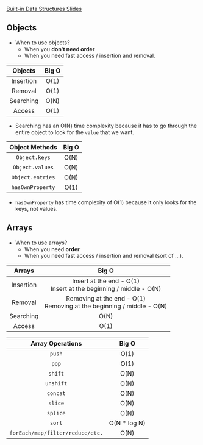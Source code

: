 <a href="https://cs.slides.com/colt_steele/built-in-data-structures-25">Built-in Data Structures Slides</a>

## Objects

- When to use objects?
    - When you **don't need order**
    - When you need fast access / insertion and removal.

|Objects|Big O|
|:-:|:-:|
|Insertion|O(1)|
|Removal|O(1)|
|Searching|O(N)|
|Access|O(1)|

- Searching has an O(N) time complexity because it has to go through the entire object to look for the `value` that we want.

|Object Methods|Big O|
|:-:|:-:|
|`Object.keys`|O(N)|
|`Object.values`|O(N)|
|`Object.entries`|O(N)|
|`hasOwnProperty`|O(1)|

- `hasOwnProperty` has time complexity of O(1) because it only looks for the keys, not values.

## Arrays

- When to use arrays?
    - When you need **order**
    - When you need fast access / insertion and removal (sort of ...).

|Arrays|Big O|
|:-:|:-:|
|Insertion|Insert at the end - O(1) <br> Insert at the beginning / middle - O(N)|
|Removal|Removing at the end - O(1) <br> Removing at the beginning / middle - O(N)|
|Searching|O(N)|
|Access|O(1)|

|Array Operations|Big O|
|:-:|:-:|
|`push`|O(1)|
|`pop`|O(1)|
|`shift`|O(N)|
|`unshift`|O(N)|
|`concat`|O(N)|
|`slice`|O(N)|
|`splice`|O(N)|
|`sort`|O(N * log N)|
|`forEach/map/filter/reduce/etc.`|O(N)|






